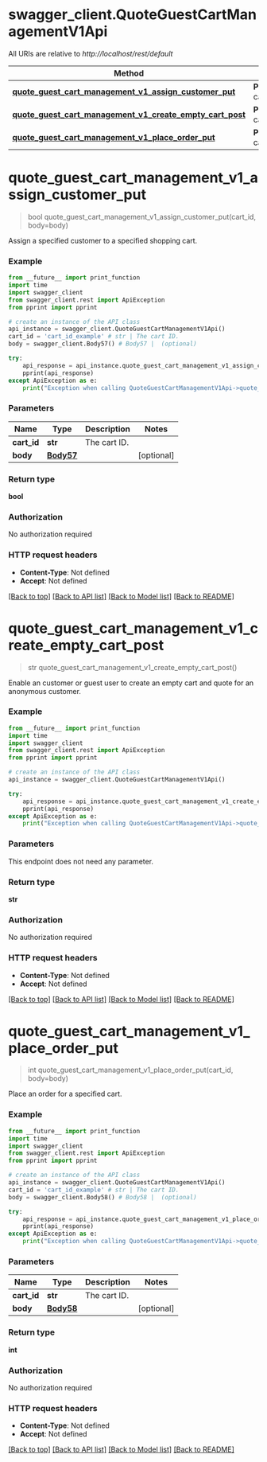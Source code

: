 # swagger_client.QuoteGuestCartManagementV1Api

All URIs are relative to *http://localhost/rest/default*

Method | HTTP request | Description
------------- | ------------- | -------------
[**quote_guest_cart_management_v1_assign_customer_put**](QuoteGuestCartManagementV1Api.md#quote_guest_cart_management_v1_assign_customer_put) | **PUT** /V1/guest-carts/{cartId} | 
[**quote_guest_cart_management_v1_create_empty_cart_post**](QuoteGuestCartManagementV1Api.md#quote_guest_cart_management_v1_create_empty_cart_post) | **POST** /V1/guest-carts | 
[**quote_guest_cart_management_v1_place_order_put**](QuoteGuestCartManagementV1Api.md#quote_guest_cart_management_v1_place_order_put) | **PUT** /V1/guest-carts/{cartId}/order | 


# **quote_guest_cart_management_v1_assign_customer_put**
> bool quote_guest_cart_management_v1_assign_customer_put(cart_id, body=body)



Assign a specified customer to a specified shopping cart.

### Example 
```python
from __future__ import print_function
import time
import swagger_client
from swagger_client.rest import ApiException
from pprint import pprint

# create an instance of the API class
api_instance = swagger_client.QuoteGuestCartManagementV1Api()
cart_id = 'cart_id_example' # str | The cart ID.
body = swagger_client.Body57() # Body57 |  (optional)

try: 
    api_response = api_instance.quote_guest_cart_management_v1_assign_customer_put(cart_id, body=body)
    pprint(api_response)
except ApiException as e:
    print("Exception when calling QuoteGuestCartManagementV1Api->quote_guest_cart_management_v1_assign_customer_put: %s\n" % e)
```

### Parameters

Name | Type | Description  | Notes
------------- | ------------- | ------------- | -------------
 **cart_id** | **str**| The cart ID. | 
 **body** | [**Body57**](Body57.md)|  | [optional] 

### Return type

**bool**

### Authorization

No authorization required

### HTTP request headers

 - **Content-Type**: Not defined
 - **Accept**: Not defined

[[Back to top]](#) [[Back to API list]](../README.md#documentation-for-api-endpoints) [[Back to Model list]](../README.md#documentation-for-models) [[Back to README]](../README.md)

# **quote_guest_cart_management_v1_create_empty_cart_post**
> str quote_guest_cart_management_v1_create_empty_cart_post()



Enable an customer or guest user to create an empty cart and quote for an anonymous customer.

### Example 
```python
from __future__ import print_function
import time
import swagger_client
from swagger_client.rest import ApiException
from pprint import pprint

# create an instance of the API class
api_instance = swagger_client.QuoteGuestCartManagementV1Api()

try: 
    api_response = api_instance.quote_guest_cart_management_v1_create_empty_cart_post()
    pprint(api_response)
except ApiException as e:
    print("Exception when calling QuoteGuestCartManagementV1Api->quote_guest_cart_management_v1_create_empty_cart_post: %s\n" % e)
```

### Parameters
This endpoint does not need any parameter.

### Return type

**str**

### Authorization

No authorization required

### HTTP request headers

 - **Content-Type**: Not defined
 - **Accept**: Not defined

[[Back to top]](#) [[Back to API list]](../README.md#documentation-for-api-endpoints) [[Back to Model list]](../README.md#documentation-for-models) [[Back to README]](../README.md)

# **quote_guest_cart_management_v1_place_order_put**
> int quote_guest_cart_management_v1_place_order_put(cart_id, body=body)



Place an order for a specified cart.

### Example 
```python
from __future__ import print_function
import time
import swagger_client
from swagger_client.rest import ApiException
from pprint import pprint

# create an instance of the API class
api_instance = swagger_client.QuoteGuestCartManagementV1Api()
cart_id = 'cart_id_example' # str | The cart ID.
body = swagger_client.Body58() # Body58 |  (optional)

try: 
    api_response = api_instance.quote_guest_cart_management_v1_place_order_put(cart_id, body=body)
    pprint(api_response)
except ApiException as e:
    print("Exception when calling QuoteGuestCartManagementV1Api->quote_guest_cart_management_v1_place_order_put: %s\n" % e)
```

### Parameters

Name | Type | Description  | Notes
------------- | ------------- | ------------- | -------------
 **cart_id** | **str**| The cart ID. | 
 **body** | [**Body58**](Body58.md)|  | [optional] 

### Return type

**int**

### Authorization

No authorization required

### HTTP request headers

 - **Content-Type**: Not defined
 - **Accept**: Not defined

[[Back to top]](#) [[Back to API list]](../README.md#documentation-for-api-endpoints) [[Back to Model list]](../README.md#documentation-for-models) [[Back to README]](../README.md)

